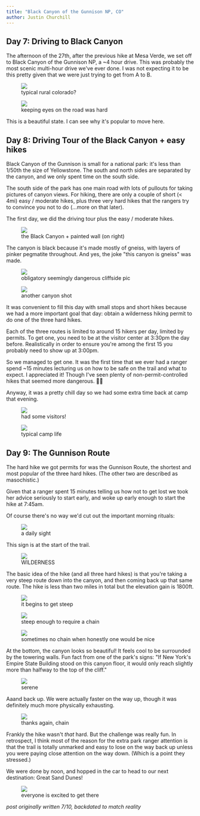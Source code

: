 ```yaml
---
title: "Black Canyon of the Gunnison NP, CO"
author: Justin Churchill
---
```


## Day 7: Driving to Black Canyon
The afternoon of the 27th, after the previous hike at Mesa Verde, we set off to Black Canyon of the Gunnison NP, a ~4 hour drive. This was probably the most scenic multi-hour drive we've ever done. I was not expecting it to be this pretty given that we were just trying to get from A to B.

<!-- pretty view of co while driving -->
<figure>
    <img src="https://lh3.googleusercontent.com/pw/AM-JKLXaX-yBnX--pgtN4AiPjJWaVSW24mF44bzPUvHeB2pbu-YG_YqKan8AmcfdNHAFnRaZxxREPoydZbVzeBtQCwGbpvWBDZp46Z9E3zuIwUDbZsjzLOMk-blgaUZrB9hatcf6PVKWrtoOFBZ3javFcjWLWw=w1862-h1396-no?authuser=0">
    <figcaption>typical rural colorado?</figcaption>
</figure>

<!-- pretty view of co while driving 2 -->
<figure>
    <img src="https://lh3.googleusercontent.com/pw/AM-JKLWoVe7nGcwAxFC1ij0HRTF1Ft48VwJbJDFIAxmF9BHRVUOBEAPTTTe2zI-xDVAvyJT1uScFHN3SLXDfFrRNCcrAzQJyOyVtQ4_fCw77BIK0HB-iuyt6ruhIQ-HKlsmMVP3P03ODr6XrPmDxKUPHRF_uKw=w1862-h1396-no?authuser=0">
    <figcaption>keeping eyes on the road was hard</figcaption>
</figure>

This is a beautiful state. I can see why it's popular to move here.

## Day 8: Driving Tour of the Black Canyon + easy hikes

Black Canyon of the Gunnison is small for a national park: it's less than 1/50th the size of Yellowstone. The south and north sides are separated by the canyon, and we only spent time on the south side.

The south side of the park has one main road with lots of pullouts for taking pictures of canyon views. For hiking, there are only a couple of short (< 4mi) easy / moderate hikes, plus three very hard hikes that the rangers try to convince you not to do (...more on that later).

The first day, we did the driving tour plus the easy / moderate hikes.

<!-- view of canyon with painted wall -->
<figure>
    <img src="https://lh3.googleusercontent.com/pw/AM-JKLVWSFBSd-s_YbXXqs4ACHX8jPREkjQOrLdZLj1EC0hb9XTLIGs7lh_BGnGYXP8O1ruKLvIPn16Fj1It3WEUwFyRoBnCP_Tj6TnmOgo0IxaXY8Rkgv_m5HrL0HRjI9gxGR5oyo-XGxXQ1eL1X8mAC6DPTA=w1862-h1396-no?authuser=0">
    <figcaption>the Black Canyon + painted wall (on right)</figcaption>
</figure>

The canyon is black because it's made mostly of gneiss, with layers of pinker pegmatite throughout. And yes, the joke "this canyon is gneiss" was made.

<!-- me sitting on edge of canyon -->
<figure>
    <img src="https://lh3.googleusercontent.com/pw/AM-JKLVt2XWdvqX7OBWH7PJ4LOYR7ab1FfuvR__0DvjgChImZfbOX7_56myhKh9JVtZn-MEztCTxfynXRH7F92jjVoDzNpGY5TjE7uB8WQYymaBqyWIFnPAUIX_ejOl7yF_u_N5tRrRvvL3qvcP9L4Dm5PRoRw=w1862-h1396-no?authuser=0">
    <figcaption>obligatory seemingly dangerous cliffside pic</figcaption>
</figure>

<!-- canyon with river -->
<figure>
    <img src="https://lh3.googleusercontent.com/pw/AM-JKLXH1U9hEx8TOUnltX47zsr698JtWCBKSeva8MVwkBGY6yS4t-ObyPJH_fhYg6rPyWFQOTShgRZqfEg9OHMm9tbzHjV0k313UoGtJJ4lceSbM3s5VfagXPpR5YwlQzf_tvdMx4cSaNTvxRa2Xos8ix1W9Q=w1048-h1396-no?authuser=0">
    <figcaption>another canyon shot</figcaption>
</figure>

It was convenient to fill this day with small stops and short hikes because we had a more important goal that day: obtain a wilderness hiking permit to do one of the three hard hikes.

Each of the three routes is limited to around 15 hikers per day, limited by permits. To get one, you need to be at the visitor center at 3:30pm the day before. Realistically in order to ensure you're among the first 15 you probably need to show up at 3:00pm.

So we managed to get one. It was the first time that we ever had a ranger spend ~15 minutes lecturing us on how to be safe on the trail and what to expect. I appreciated it! Though I've seen plenty of non-permit-controlled hikes that seemed more dangerous. 🤷‍♂️

Anyway, it was a pretty chill day so we had some extra time back at camp that evening.

<!-- deer hanging out at camp -->
<figure>
    <img src="https://lh3.googleusercontent.com/pw/AM-JKLUDF_6raf54208EBwpOopc164EpuWDm18TbUXZmwWB0sdYvw8bSdliLDEIMDsWfspkRtQWCF1lEc90JN63wlrSC81ObBDHaw5OUXNMigzyGZ7S1NujVsRBj_AJyvfodjCrTsWl-p6GIgSuY7Od8dwOnIw=w1862-h1396-no?authuser=0">
    <figcaption>had some visitors!</figcaption>
</figure>

<!-- me eating in chair at camp -->
<figure>
    <img src="https://lh3.googleusercontent.com/pw/AM-JKLUu0VxsQPBx8seE-JzKx6PYoG4fNPWaCXC7uPggsOP6n4EYeO38yNt0CuczvRQZCDDUCgXv0g_nCLwUQyucgkixJ6ZMeYrbIeriU7ApcUkVf5H0abWLHg-iwk5ayGsopLPFZ-_TaSXhSIOW9xh76mK29g=w1862-h1396-no?authuser=0">
    <figcaption>typical camp life</figcaption>
</figure>

## Day 9: The Gunnison Route

The hard hike we got permits for was the Gunnison Route, the shortest and most popular of the three hard hikes. (The other two are described as masochistic.)

Given that a ranger spent 15 minutes telling us how not to get lost we took her advice seriously to start early, and woke up early enough to start the hike at 7:45am.

Of course there's no way we'd cut out the important morning rituals:

<!-- morning coffee brewing -->
<figure>
    <img src="https://lh3.googleusercontent.com/pw/AM-JKLWQipibxvwa8ShhxpmhimGTDg1aY54SlHaxVAQbmmDr-xnDStmkCuL20a9MS_qOPWigQEiGmqiPhbJp0BxWACQEy63lYxQnu4x6crWo4XnNcxqC4Z4Oj9T-Uu_B-jWazzANTbSSig2d9mu9dfe6sm0DPQ=w1048-h1396-no?authuser=0">
    <figcaption>a daily sight</figcaption>
</figure>

This sign is at the start of the trail.

<!-- wilderness sign -->
<figure>
    <img src="https://lh3.googleusercontent.com/pw/AM-JKLV079XMH23LFWAzUtbo0WwhDv_SPfq8qn9giT5UX6D0xknIwsF8gzNB7XZgh38enTpem7ANJoWCz4270jShjz7h6klW5W46iJYd0i_IdSLSuggQgRz7uiDlFuA6Wc0MzHjcuj_sj4aB7eSiA36waRoMZg=w1048-h1396-no?authuser=0">
    <figcaption>WILDERNESS</figcaption>
</figure>

The basic idea of the hike (and all three hard hikes) is that you're taking a very steep route down into the canyon, and then coming back up that same route. The hike is less than two miles in total but the elevation gain is 1800ft.

<!-- judy coming down steep decline -->
<figure>
    <img src="https://lh3.googleusercontent.com/pw/AM-JKLXMI1aCFds5yfgcZeFGiDTOi-5zpYQw6-ciR57VnYSyEHWXAPBQVLmIj1_f-8Lif0Y95VWyd4QEnCG6emuyC_3MuZmW5rmjUwCpw3PNUcm2i_DTQSZ3kPyks2cnt5u0_w3FDpJFpZIaHd-1Jwa_sXBI7Q=w1048-h1396-no?authuser=0">
    <figcaption>it begins to get steep</figcaption>
</figure>

<!-- me using chain to descend -->
<figure>
    <img src="https://lh3.googleusercontent.com/pw/AM-JKLWFFEUjM72XcItB2VTf6pgmoHSDdJOT_Ko1B4w9yj6i4I9fwowFbzUvx_zJMq1dD9wbim2NxbwGnS-njx4hrjtTwmqWk6vVCpfc5ZjJR9xySVhD84jjKPi707Pu_UOJAqPYsfej9WwFWGnAmDSKM5Bp0A=w1048-h1396-no?authuser=0">
    <figcaption>steep enough to require a chain</figcaption>
</figure>

<!-- another steep decline with judy -->
<figure>
    <img src="https://lh3.googleusercontent.com/pw/AM-JKLWyiJ5kn4MXjCAfY4XfiH_TxghohKxJ_1jhwgguRtmV7hvoDavX2cbUJaAMCTGStqUumea-ceji6j5PVIVz60scBNwuYApVXacZrfXqSPJ54v9MmrpowNTamJOOPg-YhNoY4nJZVTw6bGXW6GTPCbOOtQ=w1862-h1396-no?authuser=0">
    <figcaption>sometimes no chain when honestly one would be nice</figcaption>
</figure>

At the bottom, the canyon looks so beautiful! It feels cool to be surrounded by the towering walls. Fun fact from one of the park's signs: "If New York's Empire State Building stood on this canyon floor, it would only reach slightly more than halfway to the top of the cliff."

<!-- pretty view of canyon from bottom -->
<figure>
    <img src="https://lh3.googleusercontent.com/pw/AM-JKLVkf4T9cxfvfQ9VJHCuv1sLVxI2OBq7kF_OYj8uaRAEJoNwya_8aHDV-G0DurZolZvzl1YREBqz1Fomazncmo7uXgo14dCD65_xiIwOC49gH44Xb4244uuVHQrxR8sf9zXVel2QcUkN-AUw5LPGIZHNTw=w1862-h1396-no?authuser=0">
    <figcaption>serene</figcaption>
</figure>

Aaand back up. We were actually faster on the way up, though it was definitely much more physically exhausting.

<!-- judy ascending using the chain -->
<figure>
    <img src="https://lh3.googleusercontent.com/pw/AM-JKLW-IfKU_-2TnA3hprwfQPeBJpDEhPW4VF_AR46KD9BbYqArBeAyxMwnmU1pWv3mbnd2NjY8zO_IZNwE3zucZncXGKRXSWoKtB9EqduW24b0P9RT1GoY-ggR7jp7ajRK1sKNehW2kHkF-AmDl8RtsVGVlA=w1048-h1396-no?authuser=0">
    <figcaption>thanks again, chain</figcaption>
</figure>

Frankly the hike wasn't _that_ hard. But the challenge was really fun. In retrospect, I think most of the reason for the extra park ranger attention is that the trail is totally unmarked and easy to lose on the way back up unless you were paying close attention on the way down. (Which is a point they stressed.)

We were done by noon, and hopped in the car to head to our next destination: Great Sand Dunes!

<!-- dog riding in back of pickup -->
<figure>
    <img src="https://lh3.googleusercontent.com/pw/AM-JKLVTgxJdGpQmgA_CbuasyCqLokPSRAzN9UZJjdCHYnxPMKxWZZ_reoDCMz9Awfni9rbggDwy1wjvXgD9MC6Axc0FMxKhNcWQ0GuyzD8d1fK-T5_lKeEImYo4ppPYda92TvIvhk6crQ1xl0zwHtEiorthOw=w1862-h1396-no?authuser=0">
    <figcaption>everyone is excited to get there</figcaption>
</figure>

_post originally written 7/10, backdated to match reality_
